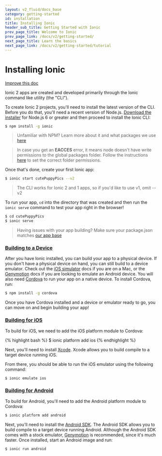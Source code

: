 ```yaml
---
layout: v2_fluid/docs_base
category: getting-started
id: installation
title: Installing Ionic
header_sub_title: Getting Started with Ionic
prev_page_title: Welcome to Ionic
prev_page_link: /docs/v2/getting-started/
next_page_title: Learn the basics
next_page_link: /docs/v2/getting-started/tutorial
---
```


# Installing Ionic

<a class="improve-v2-docs" href='https://github.com/driftyco/ionic-site/edit/master/docs/v2/getting-started/installation/index.md'>Improve this doc</a>

Ionic 2 apps are created and developed primarily through the Ionic command like utility (the "CLI").

To create Ionic 2 projects, you'll need to install the latest version of the CLI. Before you do that, you'll need a recent version of Node.js. [Download the installer](https://nodejs.org/en/) for Node.js 6 or greater and then proceed to install the Ionic CLI:

```bash
$ npm install -g ionic
```


> Unfamiliar with NPM? Learn more about it and what packages we use [here](/docs/v2/resources/using-npm/)

> In case you get an **EACCES** error, it means node doesn't have write permissions to the global packages folder. Follow the instructions [here](https://docs.npmjs.com/getting-started/fixing-npm-permissions) to set the correct folder permissions.

Once that's done, create your first Ionic app:

```bash
$ ionic start cutePuppyPics --v2
```

> The CLI works for Ionic 2 and 1 apps, so if you'd like to use v1, omit --v2

To run your app, `cd` into the directory that was created and then run the `ionic serve` command to test your app right in the browser!

```bash
$ cd cutePuppyPics
$ ionic serve
```

> Having issues with your app building? Make sure your package.json matches [our app base](https://github.com/driftyco/ionic2-app-base/blob/master/package.json)



### [Building to a Device](#building-to-a-device)
After you have Ionic installed, you can build your app to a physical device. If you don't have a physical device on hand, you can still build to a device emulator. Check out the <a href="../../resources/developer-tips/#using-ios-simulator">iOS simulator</a> docs if you are on a Mac, or the <a href="../../resources/developer-tips/#using-genymotion-android">Genymotion</a> docs if you are looking to emulate an Android device. You will also need <a href="../../resources/what-is/#cordova">Cordova</a> to run your app on a native device. To install Cordova, run:

```bash
$ npm install -g cordova
```

Once you have Cordova installed and a device or emulator ready to go, you can move on and begin building your app!


### [Building for iOS](#building-for-ios)
<p>To build for iOS, we need to add the iOS platform module to Cordova:</p>
{% highlight bash %}
$ ionic platform add ios
{% endhighlight %}

Next, you'll need to install <a href="../../resources/what-is/#xcode">Xcode</a>. Xcode allows you to build compile to a target device running iOS.

From there, you should be able to run the iOS emulator using the following command:

```bash
$ ionic emulate ios
```


### [Building for Android](#building-for-android)
To build for Android, you'll need to add the Android platform module to Cordova:

```bash
$ ionic platform add android
```

Next, you'll need to install the <a href="../../resources/what-is/#android-sdk">Android SDK</a>. The Android SDK allows you to build compile to a target device running Android. Although the Android SDK comes with a stock emulator, <a href="../../resources/what-is/#genymotion">Genymotion</a> is recommended, since it's much faster. Once installed, start an Android image and run:

```bash
$ ionic run android
```
